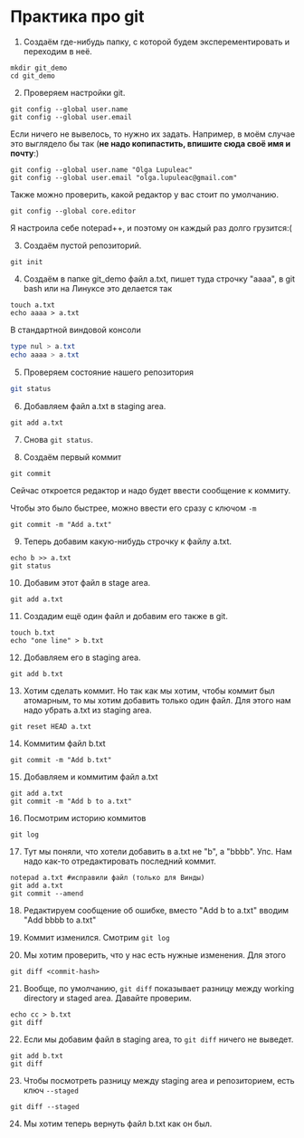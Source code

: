 # Практика про git

1) Создаём где-нибудь папку, с которой будем эксперементировать и переходим в неё.

```shell
mkdir git_demo
cd git_demo
```



2) Проверяем настройки git.

```shell
git config --global user.name
git config --global user.email
```

Если ничего не вывелось, то нужно их задать. Например, в моём случае это выглядело бы так (**не надо копипастить, впишите сюда своё имя и почту**:)

```shell
git config --global user.name "Olga Lupuleac"
git config --global user.email "olga.lupuleac@gmail.com"
```

Также можно проверить, какой редактор у вас стоит по умолчанию.

```shell
git config --global core.editor
```

Я настроила себе notepad++, и поэтому он каждый раз долго грузится:(

3) Создаём пустой репозиторий.

```shell
git init
```

4) Создаём в папке git_demo файл a.txt, пишет туда строчку "aaaa", в git bash или на Линуксе это делается так

```shell
touch a.txt
echo aaaa > a.txt
```

В стандартной виндовой консоли 

```powershell
type nul > a.txt
echo aaaa > a.txt
```



5) Проверяем состояние нашего репозитория

```sh
git status
```

6) Добавляем файл a.txt в staging area.

```shell
git add a.txt
```

7) Снова `git status`.

8) Создаём первый коммит

```shell
git commit
```

Сейчас откроется редактор и надо будет ввести сообщение к коммиту.

Чтобы это было быстрее, можно ввести его сразу с ключом `-m`

```shell
git commit -m "Add a.txt"
```

9) Теперь добавим какую-нибудь строчку к файлу a.txt.

```shell
echo b >> a.txt
git status
```

10) Добавим этот файл в stage area.

```shell
git add a.txt
```

11) Создадим ещё один файл и добавим его также в git.

```shell
touch b.txt
echo "one line" > b.txt
```

12) Добавляем его в staging area.

```shell
git add b.txt
```

13) Хотим сделать коммит. Но так как мы хотим, чтобы коммит был атомарным, то мы хотим добавить только один файл. Для этого нам надо убрать a.txt из staging area.

```shell
git reset HEAD a.txt
```

14) Коммитим файл b.txt

```shell
git commit -m "Add b.txt"
```

15) Добавляем и коммитим файл a.txt

```shell
git add a.txt
git commit -m "Add b to a.txt"
```

16) Посмотрим историю коммитов

```shell
git log
```

17) Тут мы поняли, что хотели добавить в a.txt не "b", а "bbbb". Упс. Нам надо как-то отредактировать последний коммит.

```shell
notepad a.txt #исправили файл (только для Винды)
git add a.txt
git commit --amend
```

18) Редактируем сообщение об ошибке, вместо "Add b to a.txt" вводим "Add bbbb to a.txt"

19) Коммит изменился. Смотрим `git log`

20) Мы хотим проверить, что у нас есть нужные изменения. Для этого 

```shell
git diff <commit-hash>
```

21) Вообще, по умолчанию, `git diff` показывает разницу между working directory и staged area. Давайте проверим.

```shell
echo cc > b.txt
git diff
```

22) Если мы добавим файл в staging area, то `git diff` ничего не выведет.

```shell
git add b.txt
git diff
```

23) Чтобы посмотреть разницу между staging area и репозиторием, есть ключ `--staged`

```shell
git diff --staged
```

24) Мы хотим теперь вернуть файл b.txt как он был.